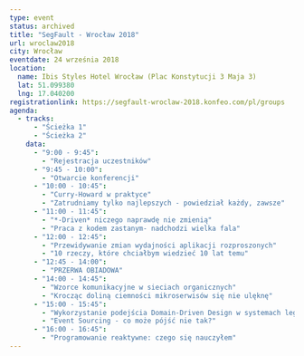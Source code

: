 ```yaml
---
type: event
status: archived
title: "SegFault - Wrocław 2018"
url: wroclaw2018
city: Wrocław
eventdate: 24 września 2018
location:
  name: Ibis Styles Hotel Wrocław (Plac Konstytucji 3 Maja 3)
  lat: 51.099380
  lng: 17.040200
registrationlink: https://segfault-wroclaw-2018.konfeo.com/pl/groups
agenda:
  - tracks:
      - "Ścieżka 1"
      - "Ścieżka 2"
    data: 
      - "9:00 - 9:45":
        - "Rejestracja uczestników"
      - "9:45 - 10:00":
        - "Otwarcie konferencji"
      - "10:00 - 10:45":
        - "Curry-Howard w praktyce"
        - "Zatrudniamy tylko najlepszych - powiedział każdy, zawsze"
      - "11:00 - 11:45":
        - "*-Driven* niczego naprawdę nie zmienią"
        - "Praca z kodem zastanym- nadchodzi wielka fala"
      - "12:00 - 12:45":
        - "Przewidywanie zmian wydajności aplikacji rozproszonych"
        - "10 rzeczy, które chciałbym wiedzieć 10 lat temu"
      - "12:45 - 14:00":
        - "PRZERWA OBIADOWA"
      - "14:00 - 14:45":
        - "Wzorce komunikacyjne w sieciach organicznych"
        - "Krocząc doliną ciemności mikroserwisów się nie ulęknę"
      - "15:00 - 15:45":
        - "Wykorzystanie podejścia Domain-Driven Design w systemach legacy"
        - "Event Sourcing - co może pójść nie tak?"
      - "16:00 - 16:45":
        - "Programowanie reaktywne: czego się nauczyłem"
---
```

